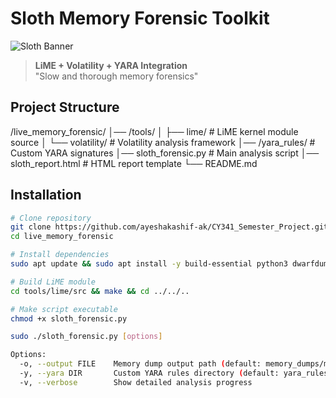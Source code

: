# Sloth Memory Forensic Toolkit

![Sloth Banner](docs/banner.png)

> **LiME + Volatility + YARA Integration**  
> "Slow and thorough memory forensics"

## Project Structure
/live_memory_forensic/
│── /tools/
│ ├── lime/ # LiME kernel module source
│ └── volatility/ # Volatility analysis framework
│── /yara_rules/ # Custom YARA signatures
│── sloth_forensic.py # Main analysis script
│── sloth_report.html # HTML report template
└── README.md

## Installation

```bash
# Clone repository
git clone https://github.com/ayeshakashif-ak/CY341_Semester_Project.git
cd live_memory_forensic

# Install dependencies
sudo apt update && sudo apt install -y build-essential python3 dwarfdump linux-headers-$(uname -r)

# Build LiME module
cd tools/lime/src && make && cd ../../..

# Make script executable
chmod +x sloth_forensic.py

sudo ./sloth_forensic.py [options]

Options:
  -o, --output FILE    Memory dump output path (default: memory_dumps/memdump.lime)
  -y, --yara DIR       Custom YARA rules directory (default: yara_rules/)
  -v, --verbose        Show detailed analysis progress



